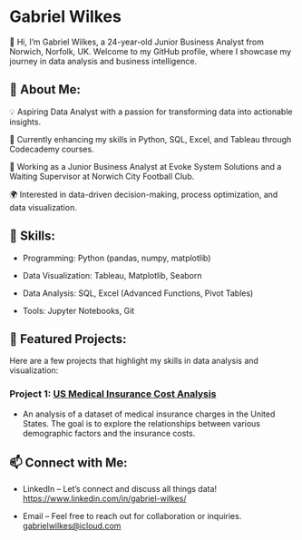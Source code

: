# <strong>Gabriel Wilkes</strong>

👋 Hi, I’m Gabriel Wilkes, a 24-year-old Junior Business Analyst from Norwich, Norfolk, UK. Welcome to my GitHub profile, where I showcase my journey in data analysis and business intelligence.

## 👀 <b>About Me:</b>

💡 Aspiring Data Analyst with a passion for transforming data into actionable insights.

🌱 Currently enhancing my skills in Python, SQL, Excel, and Tableau through Codecademy courses.

💼 Working as a Junior Business Analyst at Evoke System Solutions and a Waiting Supervisor at Norwich City Football Club.

🌍 Interested in data-driven decision-making, process optimization, and data visualization.

## 🔨 <b>Skills:</b>

* Programming: Python (pandas, numpy, matplotlib)

* Data Visualization: Tableau, Matplotlib, Seaborn

* Data Analysis: SQL, Excel (Advanced Functions, Pivot Tables)

* Tools: Jupyter Notebooks, Git

## 📂 <b>Featured Projects:</b>

Here are a few projects that highlight my skills in data analysis and visualization:

### Project 1: [US Medical Insurance Cost Analysis](https://github.com/GabrielWilkes/Medical-Insurance-Analysis)

* An analysis of a dataset of medical insurance charges in the United States. The goal is to explore the relationships between various demographic factors and the insurance costs. 
 
## 📫 <b>Connect with Me:</b>

* LinkedIn – Let’s connect and discuss all things data! https://www.linkedin.com/in/gabriel-wilkes/ 

* Email – Feel free to reach out for collaboration or inquiries. gabrielwilkes@icloud.com
